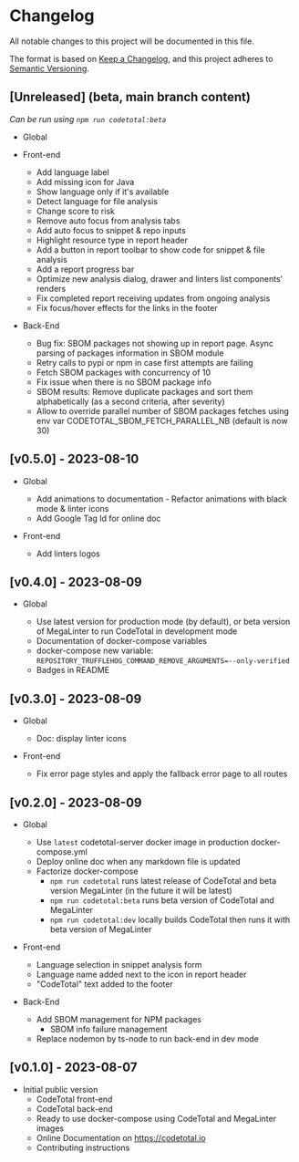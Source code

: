 # Changelog

All notable changes to this project will be documented in this file.

The format is based on [Keep a Changelog](https://keepachangelog.com/en/1.0.0/), and this project adheres to [Semantic Versioning](https://semver.org/spec/v2.0.0.html).

## [Unreleased] (beta, main branch content)

_Can be run using `npm run codetotal:beta`_

- Global

- Front-end
  - Add language label
  - Add missing icon for Java
  - Show language only if it's available
  - Detect language for file analysis
  - Change score to risk
  - Remove auto focus from analysis tabs
  - Add auto focus to snippet & repo inputs
  - Highlight resource type in report header
  - Add a button in report toolbar to show code for snippet & file analysis
  - Add a report progress bar
  - Optimize new analysis dialog, drawer and linters list components' renders
  - Fix completed report receiving updates from ongoing analysis
  - Fix focus/hover effects for the links in the footer
  
- Back-End
  - Bug fix: SBOM packages not showing up in report page. Async parsing of packages information in SBOM module
  - Retry calls to pypi or npm in case first attempts are failing
  - Fetch SBOM packages with concurrency of 10
  - Fix issue when there is no SBOM package info
  - SBOM results: Remove duplicate packages and sort them alphabetically (as a second criteria, after severity)
  - Allow to override parallel number of SBOM packages fetches using env var CODETOTAL_SBOM_FETCH_PARALLEL_NB (default is now 30)

## [v0.5.0] - 2023-08-10

- Global
  - Add animations to documentation - Refactor animations with black mode & linter icons
  - Add Google Tag Id for online doc

- Front-end
  - Add linters logos

## [v0.4.0] - 2023-08-09

- Global

  - Use latest version for production mode (by default), or beta version of MegaLinter to run CodeTotal in development mode
  - Documentation of docker-compose variables
  - docker-compose new variable: `REPOSITORY_TRUFFLEHOG_COMMAND_REMOVE_ARGUMENTS=--only-verified`
  - Badges in README

## [v0.3.0] - 2023-08-09

- Global
  - Doc: display linter icons

- Front-end
  - Fix error page styles and apply the fallback error page to all routes

## [v0.2.0] - 2023-08-09

- Global

  - Use `latest` codetotal-server docker image in production docker-compose.yml
  - Deploy online doc when any markdown file is updated
  - Factorize docker-compose
    - `npm run codetotal` runs latest release of CodeTotal and beta version MegaLinter (in the future it will be latest)
    - `npm run codetotal:beta` runs beta version of CodeTotal and MegaLinter
    - `npm run codetotal:dev` locally builds CodeTotal then runs it with beta version of MegaLinter

- Front-end

  - Language selection in snippet analysis form
  - Language name added next to the icon in report header
  - "CodeTotal" text added to the footer

- Back-End
  - Add SBOM management for NPM packages
    - SBOM info failure management
  - Replace nodemon by ts-node to run back-end in dev mode

## [v0.1.0] - 2023-08-07

- Initial public version
  - CodeTotal front-end
  - CodeTotal back-end
  - Ready to use docker-compose using CodeTotal and MegaLinter images
  - Online Documentation on <https://codetotal.io>
  - Contributing instructions
